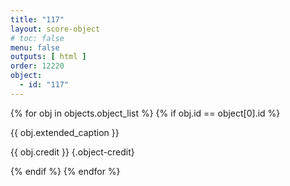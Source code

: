 ```yaml
---
title: "117"
layout: score-object
# toc: false
menu: false
outputs: [ html ]
order: 12220
object:
  - id: "117"
---
```


{% for obj in objects.object_list %}
{% if obj.id == object[0].id %}

{{ obj.extended_caption }}

{{ obj.credit }} {.object-credit}

{% endif %}
{% endfor %}
